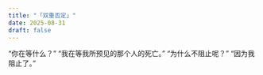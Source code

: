 ```yaml
---
title: "「双重否定」"
date: 2025-08-31
draft: false
---
```

“你在等什么？”
“我在等我所预见的那个人的死亡。”
“为什么不阻止呢？”
“因为我阻止了。”

